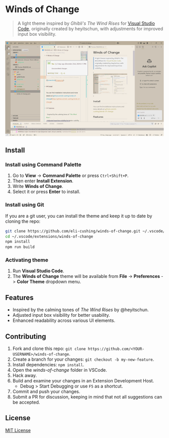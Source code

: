 # Winds of Change

> A light theme inspired by _Ghibli's The Wind Rises_ for [Visual Studio Code](http://code.visualstudio.com), originally created by heyitschun, with adjustments for improved input box visibility.

![Screenshot](images/screenshot.png)

## Install

### Install using Command Palette

1. Go to **View** -> **Command Palette** or press `Ctrl+Shift+P`.
2. Then enter **Install Extension**.
3. Write **Winds of Change**.
4. Select it or press **Enter** to install.

### Install using Git

If you are a git user, you can install the theme and keep it up to date by cloning the repo:

```bash
git clone https://github.com/eli-cushing/winds-of-change.git ~/.vscode/extensions/winds-of-change
cd ~/.vscode/extensions/winds-of-change
npm install
npm run build
```

### Activating theme

1. Run **Visual Studio Code**.
2. The **Winds of Change** theme will be available from **File** -> **Preferences** -> **Color Theme** dropdown menu.

## Features

- Inspired by the calming tones of _The Wind Rises_ by @heyitschun.
- Adjusted input box visibility for better usability.
- Enhanced readability across various UI elements.

## Contributing

1. Fork and clone this repo: `git clone https://github.com/<YOUR-USERNAME>/winds-of-change`.
2. Create a branch for your changes: `git checkout -b my-new-feature`.
3. Install dependencies: `npm install`.
4. Open the _winds-of-change_ folder in VSCode.
5. Hack away.
6. Build and examine your changes in an Extension Development Host.
   - Debug > Start Debugging or use `F5` as a shortcut.
7. Commit and push your changes.
8. Submit a PR for discussion, keeping in mind that not all suggestions can be accepted.

## License

[MIT License](./LICENSE.txt)
